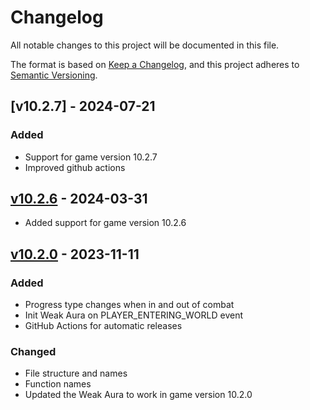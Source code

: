 # Changelog

All notable changes to this project will be documented in this file.

The format is based on [Keep a Changelog](https://keepachangelog.com/en/1.0.0/),
and this project adheres to [Semantic Versioning](https://semver.org/spec/v2.0.0.html).

## [v10.2.7] - 2024-07-21

### Added

- Support for game version 10.2.7
- Improved github actions

## [v10.2.6] - 2024-03-31

- Added support for game version 10.2.6

## [v10.2.0] - 2023-11-11

### Added

- Progress type changes when in and out of combat
- Init Weak Aura on PLAYER_ENTERING_WORLD event
- GitHub Actions for automatic releases

### Changed

- File structure and names
- Function names
- Updated the Weak Aura to work in game version 10.2.0

[v10.2.0]: https://github.com/yuqo2450/wow_wa_demons/compare/v2.2....v10.2.0
[v10.2.6]: https://github.com/yuqo2450/wow_wa_demons/compare/v10.2.5....v10.2.6
